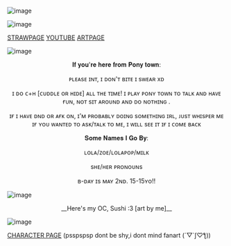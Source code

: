 
![image](https://github.com/user-attachments/assets/bec1292e-5612-4414-b994-29faeb924da7)

![image](https://github.com/user-attachments/assets/13d25c87-801a-4a60-a441-130f4d5e8637)

[STRAWPAGE](https://lolasushi.straw.page)  [YOUTUBE](www.youtube.com/@lovey_lola778)  [ARTPAGE](https://www.deviantart.com/lolacoolthing)


![image](https://github.com/user-attachments/assets/bec1292e-5612-4414-b994-29faeb924da7)




<p align="center">
𝐈𝐟 𝐲𝐨𝐮'𝐫𝐞 𝐡𝐞𝐫𝐞 𝐟𝐫𝐨𝐦 𝐏𝐨𝐧𝐲 𝐭𝐨𝐰𝐧:

<p align="center">
ᴘʟᴇᴀsᴇ ɪɴᴛ, ɪ ᴅᴏɴ'ᴛ ʙɪᴛᴇ ɪ sᴡᴇᴀʀ xᴅ

<p align="center"> 
ɪ ᴅᴏ ᴄ+ʜ [ᴄᴜᴅᴅʟᴇ ᴏʀ ʜɪᴅᴇ] ᴀʟʟ ᴛʜᴇ ᴛɪᴍᴇ! ɪ ᴘʟᴀʏ ᴘᴏɴʏ ᴛᴏᴡɴ ᴛᴏ ᴛᴀʟᴋ ᴀɴᴅ ʜᴀᴠᴇ ғᴜɴ, ɴᴏᴛ sɪᴛ ᴀʀᴏᴜɴᴅ ᴀɴᴅ ᴅᴏ ɴᴏᴛʜɪɴɢ
.
<p align="center">
ɪғ ɪ ʜᴀᴠᴇ ᴅɴᴅ ᴏʀ ᴀғᴋ ᴏɴ, ɪ'ᴍ ᴘʀᴏʙᴀʙʟʏ ᴅᴏɪɴɢ sᴏᴍᴇᴛʜɪɴɢ ɪʀʟ, ᴊᴜsᴛ ᴡʜɪsᴘᴇʀ ᴍᴇ ɪғ ʏᴏᴜ ᴡᴀɴᴛᴇᴅ ᴛᴏ ᴀsᴋ/ᴛᴀʟᴋ ᴛᴏ ᴍᴇ, ɪ ᴡɪʟʟ sᴇᴇ ɪᴛ ɪғ ɪ ᴄᴏᴍᴇ ʙᴀᴄᴋ

<p align="center">
𝐒𝐨𝐦𝐞 𝐍𝐚𝐦𝐞𝐬 𝐈 𝐆𝐨 𝐁𝐲:

<p align="center">                                                                                                                               
ʟᴏʟᴀ/ᴢᴏᴇ/ʟᴏʟᴀᴘᴏᴘ/ᴍɪʟᴋ

<p align="center">
sʜᴇ/ʜᴇʀ ᴘʀᴏɴᴏᴜɴs

<p align="center">
ʙ-ᴅᴀʏ ɪs ᴍᴀʏ 2ɴᴅ. 15-15ʏᴏ!!

![image](https://github.com/user-attachments/assets/bec1292e-5612-4414-b994-29faeb924da7)

<p align="center">
__Here's my OC, Sushi :3  [art by me]__  
</p>
                                                                                                                                 
![image](https://github.com/user-attachments/assets/297fbd55-f275-4d27-8f13-2cd54f404e65)


 [CHARACTER PAGE](https://characterhub.com/character/sushi)   (psspspsp dont be shy,i dont mind fanart (´▽`ʃ♡ƪ))
